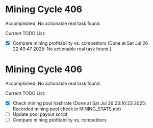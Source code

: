 # Mining Cycle 406

Accomplished: No actionable real task found.

Current TODO List:

- [x] Compare mining profitability vs. competitors  (Done at Sat Jul 26 22:49:47 2025: No actionable real task found.)

# Mining Cycle 406

Accomplished: No actionable real task found.

Current TODO List:

- [x] Check mining pool hashrate  (Done at Sat Jul 26 23:16:23 2025: Recorded mining pool check in MINING_STATS.md)
- [ ] Update pool payout script
- [ ] Compare mining profitability vs. competitors